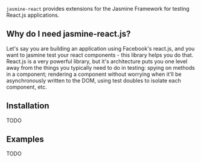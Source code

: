 `jasmine-react` provides extensions for the Jasmine Framework for testing React.js applications.

## Why do I need jasmine-react.js?

Let's say you are building an application using Facebook's react.js, and you want to jasmine test your react components - this library helps you do that.  React.js is a very powerful library, but it's architecture puts you one level away from the things you typically need to do in testing: spying on methods in a component; rendering a component without worrying when it'll be asynchronously written to the DOM, using test doubles to isolate each component, etc.

## Installation

TODO

## Examples

TODO
